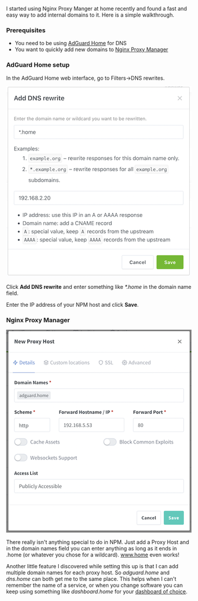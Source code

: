 <!--
.. title: AdGuard Wildcard DNS with Nginx Proxy Manager
.. slug: adguard-wildcard-dns-with-nginx-proxy-manager
.. date: 2022-04-30 20:59:42 UTC-06:00
.. tags: adguard, dns, tutorial
.. category: 
.. link: 
.. description: 
.. type: text
-->

I started using Nginx Proxy Manger at home recently and found a fast and easy way to add internal domains to it. Here is a simple walkthrough.

### Prerequisites

- You need to be using [AdGuard Home](https://adguard.com/en/adguard-home/overview.html) for DNS
- You want to quickly add new domains to [Nginx Proxy Manager](https://nginxproxymanager.com/)

### AdGuard Home setup

In the AdGuard Home web interface, go to Filters->DNS rewrites.

![Screenshot of DNS rewrite options on AdGuard Home](/images/adguard-1.png "Screenshot of DNS rewrite options on AdGuard Home")

Click **Add DNS rewrite** and enter something like *\*.home* in the domain name field.

Enter the IP address of your NPM host and click **Save**.

### Nginx Proxy Manager

![Screenshot of Nginx Proxy Manager](/images/nginx-1.png "Screenshot of Nginx Proxy Manager")

There really isn't anything special to do in NPM. Just add a Proxy Host and in the domain names field you can enter anything as long as it ends in .home (or whatever you chose for a wildcard). www.home even works!

Another little feature I discovered while setting this up is that I can add multiple domain names for each proxy host. So *adguard.home* and *dns.home* can both get me to the same place. This helps when I can't remember the name of a service, or when you change software you can keep using something like *dashboard.home* for your [dashboard of choice](https://github.com/bastienwirtz/homer).


